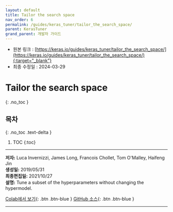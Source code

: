 ```yaml
---
layout: default
title: Tailor the search space
nav_order: 6
permalink: /guides/keras_tuner/tailor_the_search_space/
parent: KerasTuner
grand_parent: 개발자 가이드
---
```


* 원본 링크 : [https://keras.io/guides/keras_tuner/tailor_the_search_space/](https://keras.io/guides/keras_tuner/tailor_the_search_space/){:target="_blank"}
* 최종 수정일 : 2024-03-29

# Tailor the search space
{: .no_toc }

## 목차
{: .no_toc .text-delta }

1. TOC
{:toc}

---

**저자:** Luca Invernizzi, James Long, Francois Chollet, Tom O'Malley, Haifeng Jin  
**생성일:** 2019/05/31  
**최종편집일:** 2021/10/27  
**설명:** Tune a subset of the hyperparameters without changing the hypermodel.

[Colab에서 보기](https://colab.research.google.com/github/keras-team/keras-io/blob/master/guides/ipynb/keras_tuner/tailor_the_search_space.ipynb){: .btn .btn-blue }
[GitHub 소스](https://github.com/keras-team/keras-io/blob/master/guides/keras_tuner/tailor_the_search_space.py){: .btn .btn-blue }

----